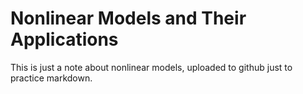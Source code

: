 # Nonlinear Models and Their Applications
This is just a note about nonlinear models, uploaded to github just to practice markdown.
